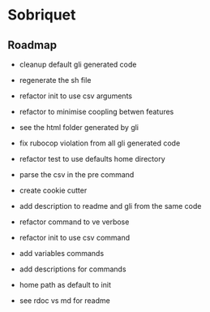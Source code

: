 # Sobriquet

## Roadmap

- cleanup default gli generated code
- regenerate the sh file
- refactor init to use csv arguments
- refactor to minimise coopling betwen features

- see the html folder generated by gli
- fix rubocop violation from all gli generated code
- refactor test to use defaults home directory
- parse the csv in the pre command
- create cookie cutter 
- add description to readme and gli from the same code
- refactor command to ve verbose
- refactor init to use csv command
- add variables commands
- add descriptions for commands
- home path as default to init
- see rdoc vs md for readme
